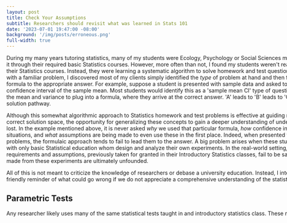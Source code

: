 ```yaml
---
layout: post
title: Check Your Assumptions
subtitle: Researchers should revisit what was learned in Stats 101 
date: '2023-07-01 19:47:00 -08:00'
background: '/img/posts/erroneous.png'
full-width: true
---
```


<style type="text/css">
  p {
    width: 900px;
  }
</style>

During my many years tutoring statistics, many of my students were Ecology, Psychology or Social Sciences majors struggling to make it through their required basic Statistics courses. However, more often than not, I found my students weren't really learning statistics in their Statistics courses. Instead, they were learning a systematic algorithm to solve homework and test questions. When approached with a familiar problem, I discovered most of my clients simply identified the *type* of problem at hand and then followed a step-wise formula to the appropriate answer. For example, suppose a student is presented with sample data and asked to calculate the 95% confidence interval of the sample mean. Most students would identify this as a 'sample mean CI' type of question, and simply calculate the mean and variance to plug into a formula, where they arrive at the correct answer. 'A' leads to 'B' leads to 'C', etc, in this linear solution pathway. 

Although this somewhat algorithmic approach to Statistics homework and test problems is effective at guiding novice students to the correct solution space, the opportunity for generalizing these concepts to gain a deeper understanding of underlying notions is all but lost. In the example mentioned above, it is never asked *why* we used that particular formula, *how* confidence intervals work in other situations, and *what* assumptions are being made to even use these in the first place. Indeed, when presented with variations of familiar problems, the formulaic approach tends to fail to lead them to the answer. A big problem arises when these students become scientists with only basic Statistical education whom design and analyze their own experiments. In the real-world setting, many of the requirements and assumptions, previously taken for granted in their Introductory Statistics classes, fail to be satisfied, and conclusions made from these experiments are ultimately unfounded. 

All of this is not meant to criticize the knowledge of researchers or debase a university education. Instead, I intended this article to be a friendly reminder of what could go wrong if we do not appreciate a comprehensive understanding of the statistics used in research. 

## Parametric Tests

Any researcher likely uses many of the same statistical tests taught in and introductory statistics class. These may include a $z$-test
